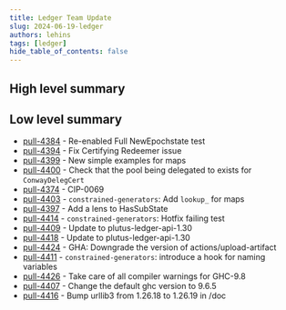```yaml
---
title: Ledger Team Update
slug: 2024-06-19-ledger
authors: lehins
tags: [ledger]
hide_table_of_contents: false
---
```


## High level summary


## Low level summary

* [pull-4384] - Re-enabled Full NewEpochstate test
* [pull-4394] - Fix Certifying Redeemer issue
* [pull-4399] - New simple examples for maps
* [pull-4400] - Check that the pool being delegated to exists for `ConwayDelegCert`
* [pull-4374] - CIP-0069
* [pull-4403] - `constrained-generators`: Add `lookup_` for maps
* [pull-4397] - Add a lens to HasSubState
* [pull-4414] - `constrained-generators`: Hotfix failing test
* [pull-4409] - Update to plutus-ledger-api-1.30
* [pull-4418] - Update to plutus-ledger-api-1.30
* [pull-4424] - GHA: Downgrade the version of actions/upload-artifact
* [pull-4411] - `constrained-generators`: introduce a hook for naming variables
* [pull-4426] - Take care of all compiler warnings for GHC-9.8
* [pull-4407] - Change the default ghc version to 9.6.5
* [pull-4416] - Bump urllib3 from 1.26.18 to 1.26.19 in /doc

[pull-4384]: https://github.com/IntersectMBO/cardano-ledger/pull/4384
[pull-4394]: https://github.com/IntersectMBO/cardano-ledger/pull/4394
[pull-4399]: https://github.com/IntersectMBO/cardano-ledger/pull/4399
[pull-4400]: https://github.com/IntersectMBO/cardano-ledger/pull/4400
[pull-4374]: https://github.com/IntersectMBO/cardano-ledger/pull/4374
[pull-4403]: https://github.com/IntersectMBO/cardano-ledger/pull/4403
[pull-4397]: https://github.com/IntersectMBO/cardano-ledger/pull/4397
[pull-4414]: https://github.com/IntersectMBO/cardano-ledger/pull/4414
[pull-4409]: https://github.com/IntersectMBO/cardano-ledger/pull/4409
[pull-4418]: https://github.com/IntersectMBO/cardano-ledger/pull/4418
[pull-4424]: https://github.com/IntersectMBO/cardano-ledger/pull/4424
[pull-4411]: https://github.com/IntersectMBO/cardano-ledger/pull/4411
[pull-4426]: https://github.com/IntersectMBO/cardano-ledger/pull/4426
[pull-4407]: https://github.com/IntersectMBO/cardano-ledger/pull/4407
[pull-4416]: https://github.com/IntersectMBO/cardano-ledger/pull/4416
